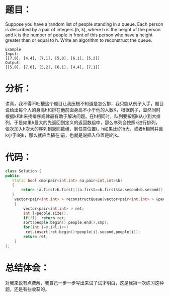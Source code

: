 题目：
==
Suppose you have a random list of people standing in a queue. Each person is described by a pair of integers (h, k), where h is the height of the person and k is the number of people in front of this person who have a height greater than or equal to h. Write an algorithm to reconstruct the queue.
```
Example
Input:
[[7,0], [4,4], [7,1], [5,0], [6,1], [5,2]]
Output:
[[5,0], [7,0], [5,2], [6,1], [4,4], [7,1]]
```
分析：
==
讲真，我不得不吐槽这个题目让我压根不知道是怎么排，我只能从例子入手，题目说给出每个人的身高h和排在他前面身高不小于他的人数K，根据例子，显然同时根据k和h来找排序规律最有助于解决问题。在h相同时，队列要按照k从小到大排列，于是如果h最大的先返回到定义的返回数组中，那么序列会按照k进行排列，依次加入h次大的序列到返回数组，到任意位置i，h如果比i的h大，或者h相同并且k小于i的k，那么就应当插在i前，也就是说插入位置是i的k。

代码：
==
```C++
class Solution {
public:
   static bool cmp(pair<int,int> &a,pair<int,int>&b)
   {
       return (a.first>b.first||(a.first==b.first&&a.second<b.second));
   }
    vector<pair<int,int> > reconstructQueue(vector<pair<int,int> > &people)
    {
        vector<pair<int,int> > ret;
        int l=people.size();
        if(!l)  return ret;
        sort(people.begin(),people.end(),cmp);
        for(int i=0;i<l;i++)
         ret.insert(ret.begin()+people[i].second,people[i]);
        return ret;
    }
};
```
总结体会：
==
对我来说有点费解，我自己一步一步写出来试了试才明白，这是我第一次练习这种题，还是有些收获的。
